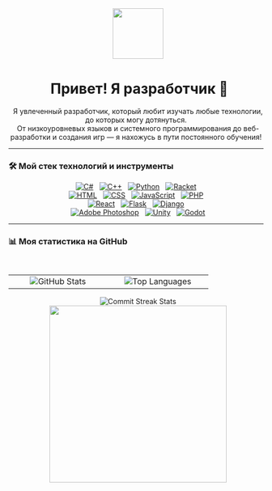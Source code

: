 <div align="center">
  <img src="https://media.giphy.com/media/M9gbBd9nbDrOTu1Mqx/giphy.gif" width="100"/>
</div>

<h1 align="center">
  Привет! Я разработчик 👋
</h1>

<p align="center">
  Я увлеченный разработчик, который любит изучать любые технологии, до которых могу дотянуться. <br>
  От низкоуровневых языков и системного программирования до веб-разработки и создания игр — я нахожусь в пути постоянного обучения!
</p>

---

### 🛠️ Мой стек технологий и инструменты

<p align="center">
  <a href="https://learn.microsoft.com/en-us/dotnet/csharp/"><img alt="C#" src="https://img.shields.io/badge/C%23-239120?style=for-the-badge&logo=c-sharp&logoColor=white"></a>
  <a href="https://isocpp.org/"><img alt="C++" src="https://img.shields.io/badge/C++-00599C?style=for-the-badge&logo=c%2B%2B&logoColor=white"></a>
  <a href="https://www.python.org/"><img alt="Python" src="https://img.shields.io/badge/Python-3776AB?style=for-the-badge&logo=python&logoColor=white"></a>
  <a href="https://racket-lang.org/"><img alt="Racket" src="https://img.shields.io/badge/Racket-9F1D20?style=for-the-badge&logo=racket&logoColor=white"></a>
  <br>
  <a href="https://developer.mozilla.org/en-US/docs/Web/HTML"><img alt="HTML" src="https://img.shields.io/badge/HTML-E34F26?style=for-the-badge&logo=html5&logoColor=white"></a>
  <a href="https://developer.mozilla.org/en-US/docs/Web/CSS"><img alt="CSS" src="https://img.shields.io/badge/CSS-1572B6?style=for-the-badge&logo=css3&logoColor=white"></a>
  <a href="https://developer.mozilla.org/en-US/docs/Web/JavaScript"><img alt="JavaScript" src="https://img.shields.io/badge/JavaScript-F7DF1E?style=for-the-badge&logo=javascript&logoColor=black"></a>
  <a href="https://www.php.net/"><img alt="PHP" src="https://img.shields.io/badge/PHP-777BB4?style=for-the-badge&logo=php&logoColor=white"></a>
  <br>
  <a href="https://reactjs.org/"><img alt="React" src="https://img.shields.io/badge/React-61DAFB?style=for-the-badge&logo=react&logoColor=black"></a>
  <a href="https://flask.palletsprojects.com/"><img alt="Flask" src="https://img.shields.io/badge/Flask-000000?style=for-the-badge&logo=flask&logoColor=white"></a>
  <a href="https://www.djangoproject.com/"><img alt="Django" src="https://img.shields.io/badge/Django-092E20?style=for-the-badge&logo=django&logoColor=white"></a>
  <br>
  <a href="https://www.adobe.com/products/photoshop.html"><img alt="Adobe Photoshop" src="https://img.shields.io/badge/Adobe%20Photoshop-31A8FF?style=for-the-badge&logo=Adobe%20Photoshop&logoColor=black"></a>
  <a href="https://unity.com/"><img alt="Unity" src="https://img.shields.io/badge/Unity-FFFFFF?style=for-the-badge&logo=unity&logoColor=black"></a>
  <a href="https://godotengine.org/"><img alt="Godot" src="https://img.shields.io/badge/Godot-478CBF?style=for-the-badge&logo=godot-engine&logoColor=white"></a>
</p>

---

### 📊 Моя статистика на GitHub

<div align="center">
  <table border="0" cellpadding="0" cellspacing="0">
    <tr>
      <td>
        <img src="https://github-readme-stats.vercel.app/api?username=aquadance&show_icons=true&theme=dracula&include_all_commits=true&count_private=true" alt="GitHub Stats" />
      </td>
      <td>
        <img src="https://github-readme-stats.vercel.app/api/top-langs/?username=aquadance&layout=compact&langs_count=8&theme=dracula" alt="Top Languages" />
      </td>
    </tr>
  </table>
</div>

<div align="center">
  <img src="https://github-readme-streak-stats.herokuapp.com/?user=aquadance&theme=dracula" alt="Commit Streak Stats"/>
</div>

<div align="center">
  <img src="https://media.giphy.com/media/L1R1tvI9svkIWwpVYr/giphy.gif" width="350"/>
</div>

